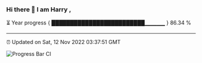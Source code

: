 ### Hi there 👋 I am Harry , 

⏳ Year progress { █████████████████████████▁▁▁▁▁ } 86.34 %

---

⏰ Updated on Sat, 12 Nov 2022 03:37:51 GMT

![Progress Bar CI](https://github.com/duykhang68/duykhang68/workflows/Progress%20Bar%20CI/badge.svg)
